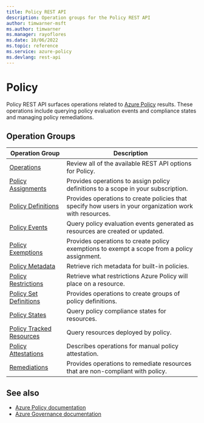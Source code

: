 ```yaml
---
title: Policy REST API
description: Operation groups for the Policy REST API
author: timwarner-msft
ms.author: timwarner
ms.manager: rayoflores
ms.date: 10/06/2022
ms.topic: reference
ms.service: azure-policy
ms.devlang: rest-api
---
```

# Policy

Policy REST API surfaces operations related to [Azure Policy](/azure/governance/policy) results. These operations include querying policy evaluation events and compliance states and managing policy remediations.

## Operation Groups

| Operation Group | Description |
|-----------------|-------------|
| [Operations](xref:management.azure.com.policy.operations) | Review all of the available REST API options for Policy. |
| [Policy Assignments](xref:management.azure.com.policy.policyassignments)       | Provides operations to assign policy definitions to a scope in your subscription. |
| [Policy Definitions](xref:management.azure.com.policy.policydefinitions)       | Provides operations to create policies that specify how users in your organization work with resources. |
| [Policy Events](xref:management.azure.com.policy.policyevents) | Query policy evaluation events generated as resources are created or updated. |
| [Policy Exemptions](xref:management.azure.com.policy.policyexemptions)         | Provides operations to create policy exemptions to exempt a scope from a policy assignment. |
| [Policy Metadata](xref:management.azure.com.policy.policymetadata) | Retrieve rich metadata for built-in policies. |
| [Policy Restrictions](xref:management.azure.com.policy.policyrestrictions) | Retrieve what restrictions Azure Policy will place on a resource. |
| [Policy Set Definitions](xref:management.azure.com.policy.policysetdefinitions)       | Provides operations to create groups of policy definitions. |
| [Policy States](xref:management.azure.com.policy.policystates) | Query policy compliance states for resources. |
| [Policy Tracked Resources](xref:management.azure.com.policy.policytrackedresources) | Query resources deployed by policy. |
| [Policy Attestations](xref:management.azure.com.policy.policyattestations) | Describes operations for manual policy attestation. |
| [Remediations](xref:management.azure.com.policy.remediations) | Provides operations to remediate resources that are non-compliant with policy. |

## See also

- [Azure Policy documentation](/azure/governance/policy/)
- [Azure Governance documentation](/azure/governance/)